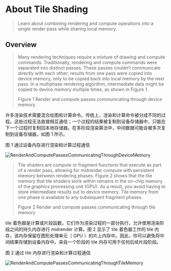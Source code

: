 #  About Tile Shading

> Learn about combining rendering and compute operations into a single render pass while sharing local memory.

## Overview

> Many rendering techniques require a mixture of drawing and compute commands. Traditionally, rendering and compute commands were separated into distinct passes. These passes couldn’t communicate directly with each other; results from one pass were copied into device memory, only to be copied back into local memory by the next pass. In a multiphase rendering algorithm, intermediate data might be copied to device memory multiple times, as shown in Figure 1.
>
> Figure 1 Render and compute passes communicating through device memory

许多渲染技术需要混合绘图和计算命令。传统上，渲染和计算命令被分成不同的过程。这些过程无法直接相互通信；一个过程的结果被复制到设备存储器中，只能在下一个过程时复制回本地存储器。在多阶段渲染算法中，中间数据可能会被多次复制到设备存储器，如图 1 所示。

图 1 通过设备内存进行渲染和计算过程通信

![RenderAndComputePassesCommunicatingThroughDeviceMemory](../../resource/Metal/Markdown/RenderAndComputePassesCommunicatingThroughDeviceMemory.png)

> Tile shaders are compute or fragment functions that execute as part of a render pass, allowing for midrender compute with persistent memory between rendering phases. Figure 2 shows that the tile memory that tile shaders work within remains in the on-chip memory of the graphics processing unit (GPU). As a result, you avoid having to store intermediate results out to device memory. Tile memory from one phase is available to any subsequent fragment phases.
>
> Figure 2 Render and compute passes communicating through tile memory

tile 着色器是计算或片段函数，它们作为渲染过程的一部分执行，允许使用渲染阶段之间的持久内存进行 midrender 计算。图 2 显示了 tile 着色器工作的 tile 内存，该内存保留在图形处理单元（ GPU ）的片上内存中。因此，你可以避免将中间结果存储到设备内存中。来自一个阶段的 tile 内存可用于任何后续片段阶段。

图 2 通过 tile 内存进行渲染和计算过程通信

![RenderAndComputePassesCommunicatingThroughTileMemory](../../resource/Metal/Markdown/RenderAndComputePassesCommunicatingThroughTileMemory.png)
